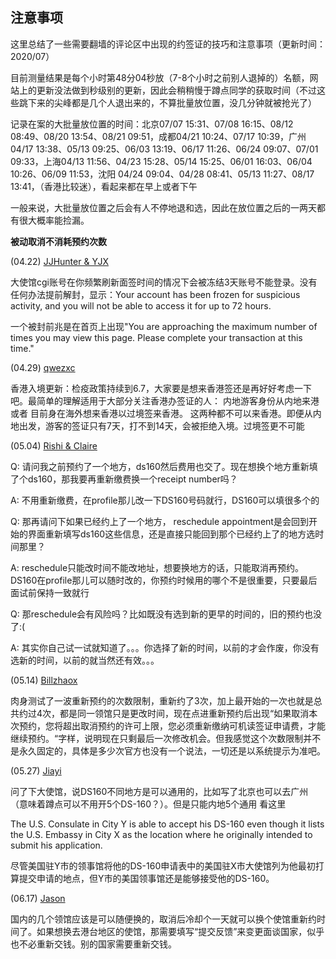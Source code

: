 ## 注意事项

这里总结了一些需要翻墙的评论区中出现的约签证的技巧和注意事项（更新时间：2020/07）

目前测量结果是每个小时第48分04秒放（7-8个小时之前别人退掉的）名额，网站上的更新没法做到秒级别的更新，因此会稍稍慢于蹲点同学的获取时间（不过这些跳下来的尖峰都是几个人退出来的，不算批量放位置，没几分钟就被抢光了）

记录在案的大批量放位置的时间：北京07/07 15:31、07/08 16:15、08/12 08:49、08/20 13:54、08/21 09:51，成都04/21 10:24、07/17 10:39，广州04/17 13:38、05/13 09:25、06/03 13:19、06/17 11:26、06/24 09:07、07/01 09:33，上海04/13 11:56、04/23 15:28、05/14 15:25、06/01 16:03、06/04 10:26、06/09 11:53，沈阳 04/24 09:04、04/28 08:41、05/13 11:27、08/17 13:41，（香港比较迷），看起来都在早上或者下午

一般来说，大批量放位置之后会有人不停地退和选，因此在放位置之后的一两天都有很大概率能捡漏。

**被动取消不消耗预约次数**

(04.22) [JJHunter & YJX](http://disq.us/p/28sd6fs)

大使馆cgi账号在你频繁刷新面签时间的情况下会被冻结3天账号不能登录。没有任何办法提前解封，显示：Your account has been frozen for suspicious activity, and you will not be able to access it for up to 72 hours.

一个被封前兆是在首页上出现"You are approaching the maximum number of times you may view this page. Please complete your transaction at this time."

(04.29) [qwezxc](http://disq.us/p/28x22pg)

香港入境更新：检疫政策持续到6.7，大家要是想来香港签还是再好好考虑一下吧。最简单的理解适用于大部分关注香港办签证的人： 内地游客身份从内地来港 或者 目前身在海外想来香港以过境签来香港。 这两种都不可以来香港。即便从内地出发，游客的签证只有7天，打不到14天，会被拒绝入境。过境签更不可能

(05.04) [Rishi & Claire](http://disq.us/p/2917d5l)

Q: 请问我之前预约了一个地方，ds160然后费用也交了。现在想换个地方重新填了个ds160，那我要再重新缴费换一个receipt number吗？

A: 不用重新缴费，在profile那儿改一下DS160号码就行，DS160可以填很多个的

Q: 那再请问下如果已经约上了一个地方， reschedule appointment是会回到开始的界面重新填写ds160这些信息，还是直接只能回到那个已经约上了的地方选时间那里？

A: reschedule只能改时间不能改地址，想要换地方的话，只能取消再预约。DS160在profile那儿可以随时改的，你预约时候用的哪个不是很重要，只要最后面试前保持一致就行

Q: 那reschedule会有风险吗？比如既没有选到新的更早的时间的，旧的预约也没了:(

A: 其实你自己试一试就知道了。。。你选择了新的时间，以前的才会作废，你没有选新的时间，以前的就当然还有效。。。

(05.14) [Billzhaox](http://disq.us/p/299bl3h)

肉身测试了一波重新预约的次数限制，重新约了3次，加上最开始的一次也就是总共约过4次，都是同一领馆只是更改时间，现在点进重新预约后出现“如果取消本次预约，您将超出取消预约的许可上限，您必须重新缴纳可机读签证申请费，才能继续预约。“字样，说明现在只剩最后一次修改机会。但我感觉这个次数限制并不是永久固定的，具体是多少次官方也没有一个说法，一切还是以系统提示为准吧。

(05.27) [Jiayi](http://disq.us/p/29ip833)

问了下大使馆，说DS160不同地方是可以通用的，比如写了北京也可以去广州（意味着蹲点可以不用开5个DS-160？）。但是只能内地5个通用 看这里

The U.S. Consulate in City Y is able to accept his DS-160 even though it lists the U.S. Embassy in City X as the location where he originally intended to submit his application.

尽管美国驻Y市的领事馆将他的DS-160申请表中的美国驻X市大使馆列为他最初打算提交申请的地点，但Y市的美国领事馆还是能够接受他的DS-160。

(06.17) [Jason](http://disq.us/p/29zfwsu)

国内的几个领馆应该是可以随便换的，取消后冷却个一天就可以换个使馆重新约时间了。如果想换去港台地区的使馆，那需要填写“提交反馈”来变更面谈国家，似乎也不必重新交钱。别的国家需要重新交钱。
